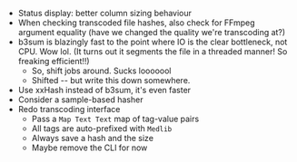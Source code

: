   * Status display: better column sizing behaviour
  * When checking transcoded file hashes, also check for FFmpeg argument
    equality (have we changed the quality we're transcoding at?)
  * b3sum is blazingly fast to the point where IO is the clear bottleneck, not
    CPU. Wow lol. (It turns out it segments the file in a threaded manner! So
    freaking efficient!!)
    * So, shift jobs around. Sucks looooool
    * Shifted -- but write this down somewhere.
  * Use xxHash instead of b3sum, it's even faster
  * Consider a sample-based hasher
  * Redo transcoding interface
    * Pass a `Map Text Text` map of tag-value pairs
    * All tags are auto-prefixed with `Medlib`
    * Always save a hash and the size
    * Maybe remove the CLI for now
